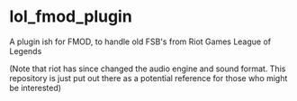 # lol_fmod_plugin
A plugin ish for FMOD, to handle old FSB's from Riot Games League of Legends

(Note that riot has since changed the audio engine and sound format. This repository is just put out there as a potential reference for those who might be interested)
